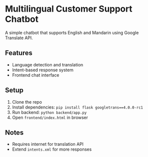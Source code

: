 # Multilingual Customer Support Chatbot

A simple chatbot that supports English and Mandarin using Google Translate API.

## Features
- Language detection and translation
- Intent-based response system
- Frontend chat interface

## Setup
1. Clone the repo
2. Install dependencies: `pip install flask googletrans==4.0.0-rc1`
3. Run backend: `python backend/app.py`
4. Open `frontend/index.html` in browser

## Notes
- Requires internet for translation API
- Extend `intents.xml` for more responses

